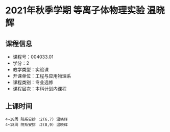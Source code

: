 # 2021年秋季学期 等离子体物理实验 温晓辉






## 课程信息

- 课程号：004033.01
- 学分：2
- 教学类型：实验课
- 开课单位：工程与应用物理系
- 课程类别：专业选修
- 课程层次：本科计划内课程

## 上课时间

```
4~18周 院系安排 :2(6,7) 温晓辉
4~18周 院系安排 :2(8,9) 温晓辉
```


